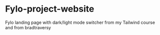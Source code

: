 # Fylo-project-website
Fylo landing page with dark/light mode switcher from my Tailwind course and from bradtraversy 
